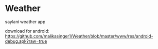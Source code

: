 # Weather
saylani weather app

download for android:
https://github.com/malikasinger1/Weather/blob/master/www/res/android-debug.apk?raw=true